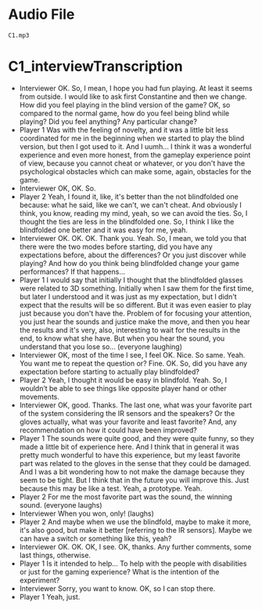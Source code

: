# Audio File
    C1.mp3
# C1_interviewTranscription
- Interviewer
    OK. So, I mean, I hope you had fun playing. At least it seems from outside. I would like to ask first Constantine and then we change. How did you feel playing in the blind version of the game? OK, so compared to the normal game, how do you feel being blind while playing? Did you feel anything? Any particular change?
- Player 1
    Was with the feeling of novelty, and it was a little bit less coordinated for me in the beginning when we started to play the blind version, but then I got used to it. And I uumh... I think it was a wonderful experience and even more honest, from the gameplay experience point of view, because you cannot cheat or whatever, or you don't have the psychological obstacles which can make some, again, obstacles for the game.
- Interviewer
    OK, OK. So.
- Player 2
    Yeah, I found it, like, it's better than the not blindfolded one because: what he said, like we can't, we can't cheat. And obviously I think, you know, reading my mind, yeah, so we can avoid the ties. So, I thought the ties are less in the blindfolded one. So, I think I like the blindfolded one better and it was easy for me, yeah.
- Interviewer
    OK. OK. OK. Thank you. Yeah. So, I mean, we told you that there were the two modes before starting, did you have any expectations before, about the differences? Or you just discover while playing? And how do you think being blindfolded change your game performances? If that happens…
- Player 1
    I would say that initially I thought that the blindfolded glasses were related to 3D something. Initially when I saw them for the first time, but later I understood and it was just as my expectation, but I didn't expect that the results will be so different. But it was even easier to play just because you don't have the. Problem of for focusing your attention, you just hear the sounds and justice make the move, and then you hear the results and it's very, also, interesting to wait for the results in the end, to know what she have. But when you hear the sound, you understand that you lose so…
(everyone laughing)
- Interviewer
    OK, most of the time I see, I feel OK. Nice. So same. Yeah. You want me to repeat the question or? Fine. OK. So, did you have any expectation before starting to actually play blindfolded?
- Player 2
    Yeah, I thought it would be easy in blindfold. Yeah. So, I wouldn’t be able to see things like opposite player hand or other movements.
- Interviewer
    OK, good. Thanks. The last one, what was your favorite part of the system considering the IR sensors and the speakers? Or the gloves actually, what was your favorite and least favorite? And, any recommendation on how it could have been improved?
- Player 1
    The sounds were quite good, and they were quite funny, so they made a little bit of experience here. And I think that in general it was pretty much wonderful to have this experience, but my least favorite part was related to the gloves in the sense that they could be damaged. And I was a bit wondering how to not make the damage because they seem to be tight. But I think that in the future you will improve this. Just because this may be like a test. Yeah, a prototype. Yeah.
- Player 2
    For me the most favorite part was the sound, the winning sound.
(everyone laughs)
- Interviewer
    When you won, only!
(laughs)
- Player 2
    And maybe when we use the blindfold, maybe to make it more, it's also good, but make it better [referring to the IR sensors]. Maybe we can have a switch or something like this, yeah? 
- Interviewer
    OK. OK. OK, I see. OK, thanks. Any further comments, some last things, otherwise.
- Player 1
    Is it intended to help… To help with the people with disabilities or just for the gaming experience? What is the intention of the experiment?
- Interviewer
    Sorry, you want to know. OK, so I can stop there.
- Player 1
    Yeah, just.
